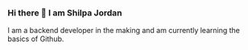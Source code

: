 ### Hi there 👋 I am Shilpa Jordan
I am a backend developer in the making and am currently learning the basics of Github.


